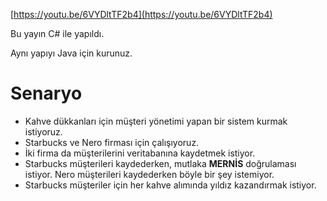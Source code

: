 [https://youtu.be/6VYDltTF2b4](https://youtu.be/6VYDltTF2b4)  

Bu yayın C# ile yapıldı.  

Aynı yapıyı Java için kurunuz.  

# Senaryo

* Kahve dükkanları için müşteri yönetimi yapan bir sistem kurmak istiyoruz.
* Starbucks ve Nero firması için çalışıyoruz.
* İki firma da müşterilerini veritabanına kaydetmek istiyor.
* Starbucks müşterileri kaydederken, mutlaka **MERNİS** doğrulaması istiyor. Nero müşterileri kaydederken böyle bir şey istemiyor.
* Starbucks müşteriler için her kahve alımında yıldız kazandırmak istiyor.
